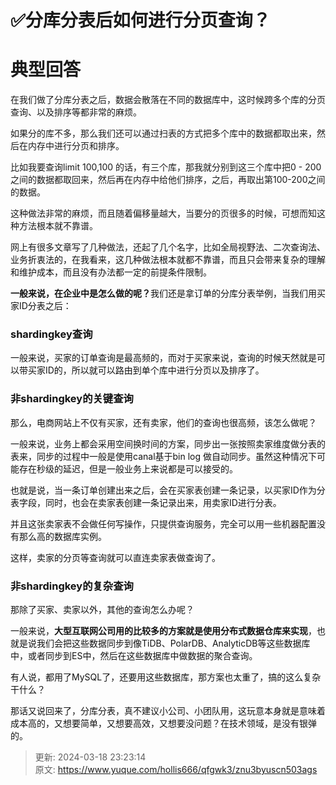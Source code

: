 # ✅分库分表后如何进行分页查询？

# 典型回答


在我们做了分库分表之后，数据会散落在不同的数据库中，这时候跨多个库的分页查询、以及排序等都非常的麻烦。



如果分的库不多，那么我们还可以通过扫表的方式把多个库中的数据都取出来，然后在内存中进行分页和排序。



比如我要查询limit 100,100 的话，有三个库，那我就分别到这三个库中把0 - 200之间的数据都取回来，然后再在内存中给他们排序，之后，再取出第100-200之间的数据。



这种做法非常的麻烦，而且随着偏移量越大，当要分的页很多的时候，可想而知这种方法根本就不靠谱。



网上有很多文章写了几种做法，还起了几个名字，比如<font style="color:rgb(18, 18, 18);">全局视野法、二次查询法、业务折衷法的，在我看来，这几种做法根本就都不靠谱，而且只会带来复杂的理解和维护成本，而且没有办法都一定的前提条件限制。</font>

<font style="color:rgb(18, 18, 18);"></font>

**<font style="color:rgb(18, 18, 18);">一般来说，在企业中是怎么做的呢？</font>**<font style="color:rgb(18, 18, 18);">我们还是拿订单的分库分表举例，当我们用买家ID分表之后：</font>

<font style="color:rgb(18, 18, 18);"></font>

### <font style="color:rgb(18, 18, 18);">shardingkey查询</font>
<font style="color:rgb(18, 18, 18);">一般来说，买家的订单查询是最高频的，而对于买家来说，查询的时候天然就是可以带买家ID的，所以就可以路由到单个库中进行分页以及排序了。</font>

<font style="color:rgb(18, 18, 18);"></font>

### <font style="color:rgb(18, 18, 18);">非shardingkey的关键查询</font>
<font style="color:rgb(18, 18, 18);">那么，电商网站上不仅有买家，还有卖家，他们的查询也很高频，该怎么做呢？</font>

<font style="color:rgb(18, 18, 18);"></font>

<font style="color:rgb(18, 18, 18);">一般来说，业务上都会采用空间换时间的方案，同步出一张按照卖家维度做分表的表来，同步的过程中一般是使用canal基于bin log 做自动同步。虽然这种情况下可能存在秒级的延迟，但是一般业务上来说都是可以接受的。</font>

<font style="color:rgb(18, 18, 18);"></font>

<font style="color:rgb(18, 18, 18);">也就是说，当一条订单创建出来之后，会在买家表创建一条记录，以买家ID作为分表字段，同时，也会在卖家表创建一条记录出来，用卖家ID进行分表。</font>

<font style="color:rgb(18, 18, 18);"></font>

<font style="color:rgb(18, 18, 18);">并且这张卖家表不会做任何写操作，只提供查询服务，完全可以用一些机器配置没有那么高的数据库实例。</font>

<font style="color:rgb(18, 18, 18);"></font>

<font style="color:rgb(18, 18, 18);">这样，卖家的分页等查询就可以直连卖家表做查询了。</font>

<font style="color:rgb(18, 18, 18);"></font>

### <font style="color:rgb(18, 18, 18);">非shardingkey的复杂查询</font>
<font style="color:rgb(18, 18, 18);">那除了买家、卖家以外，其他的查询怎么办呢？</font>

<font style="color:rgb(18, 18, 18);"></font>

<font style="color:rgb(18, 18, 18);">一般来说，</font>**<font style="color:rgb(18, 18, 18);">大型互联网公司用的比较多的方案就是使用分布式数据仓库来实现</font>**<font style="color:rgb(18, 18, 18);">，也就是说我们会把这些数据同步到像TiDB、PolarDB、AnalyticDB等这些数据库中，或者同步到ES中，然后在这些数据库中做数据的聚合查询。</font>

<font style="color:rgb(18, 18, 18);"></font>

<font style="color:rgb(18, 18, 18);">有人说，都用了MySQL了，还要用这些数据库，那方案也太重了，搞的这么复杂干什么？</font>

<font style="color:rgb(18, 18, 18);"></font>

<font style="color:rgb(18, 18, 18);">那话又说回来了，分库分表，真不建议小公司、小团队用，这玩意本身就是意味着成本高的，又想要简单，又想要高效，又想要没问题？在技术领域，是没有银弹的。</font>



> 更新: 2024-03-18 23:23:14  
> 原文: <https://www.yuque.com/hollis666/qfgwk3/znu3byuscn503ags>